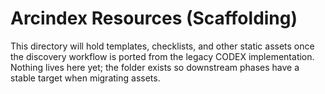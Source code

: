 # Arcindex Resources (Scaffolding)

This directory will hold templates, checklists, and other static assets once the discovery
workflow is ported from the legacy CODEX implementation. Nothing lives here yet; the folder
exists so downstream phases have a stable target when migrating assets.
